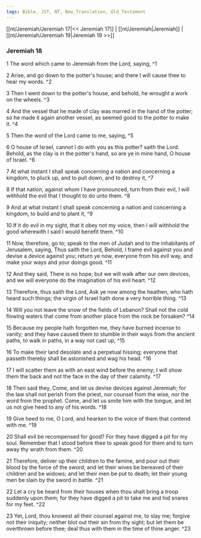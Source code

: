 ```yaml
---
tags: Bible, JST, NT, New_Translation, Old_Testament
---
```


[[nt/Jeremiah/Jeremiah 17|<< Jeremiah 17]] | [[nt/Jeremiah|Jeremiah]] | [[nt/Jeremiah/Jeremiah 19|Jeremiah 19 >>]]

### Jeremiah 18

1 The word which came to Jeremiah from the Lord, saying,  ^1

2 Arise, and go down to the potter\'s house; and there I will cause thee to hear my words.  ^2

3 Then I went down to the potter\'s house, and behold, he wrought a work on the wheels.  ^3

4 And the vessel that he made of clay was marred in the hand of the potter; so he made it again another vessel, as seemed good to the potter to make it.  ^4

5 Then the word of the Lord came to me, saying,  ^5

6 O house of Israel, cannot I do with you as this potter? saith the Lord. Behold, as the clay is in the potter\'s hand, so are ye in mine hand, O house of Israel.  ^6

7 At what instant I shall speak concerning a nation and concerning a kingdom, to pluck up, and to pull down, and to destroy it,  ^7

8 If that nation, against whom I have pronounced, turn from their evil, I will withhold the evil that I thought to do unto them.  ^8

9 And at what instant I shall speak concerning a nation and concerning a kingdom, to build and to plant it,  ^9

10 If it do evil in my sight, that it obey not my voice, then I will withhold the good wherewith I said I would benefit them.  ^10

11 Now, therefore, go to; speak to the men of Judah and to the inhabitants of Jerusalem, saying, Thus saith the Lord, Behold, I frame evil against you and devise a device against you; return ye now, everyone from his evil way, and make your ways and your doings good.  ^11

12 And they said, There is no hope; but we will walk after our own devices, and we will everyone do the imagination of his evil heart.  ^12

13 Therefore, thus saith the Lord, Ask ye now among the heathen, who hath heard such things; the virgin of Israel hath done a very horrible thing.  ^13

14 Will you not leave the snow of the fields of Lebanon? Shall not the cold flowing waters that come from another place from the rock be forsaken?  ^14

15 Because my people hath forgotten me, they have burned incense to vanity; and they have caused them to stumble in their ways from the ancient paths, to walk in paths, in a way not cast up,  ^15

16 To make their land desolate and a perpetual hissing; everyone that passeth thereby shall be astonished and wag his head.  ^16

17 I will scatter them as with an east wind before the enemy; I will show them the back and not the face in the day of their calamity.  ^17

18 Then said they, Come, and let us devise devices against Jeremiah; for the law shall not perish from the priest, nor counsel from the wise, nor the word from the prophet. Come, and let us smite him with the tongue, and let us not give heed to any of his words.  ^18

19 Give heed to me, O Lord, and hearken to the voice of them that contend with me.  ^19

20 Shall evil be recompensed for good? For they have digged a pit for my soul. Remember that I stood before thee to speak good for them and to turn away thy wrath from them.  ^20

21 Therefore, deliver up their children to the famine, and pour out their blood by the force of the sword; and let their wives be bereaved of their children and be widows; and let their men be put to death; let their young men be slain by the sword in battle.  ^21

22 Let a cry be heard from their houses when thou shalt bring a troop suddenly upon them; for they have digged a pit to take me and hid snares for my feet.  ^22

23 Yet, Lord, thou knowest all their counsel against me, to slay me; forgive not their iniquity; neither blot out their sin from thy sight; but let them be overthrown before thee; deal thus with them in the time of thine anger.  ^23

 
